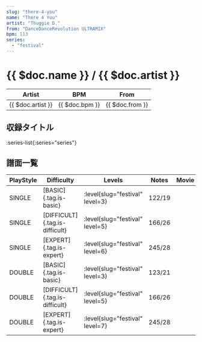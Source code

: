 ```yaml
---
slug: "there-4-you"
name: "There 4 You"
artist: "Thuggie D."
from: "DanceDanceRevolution ULTRAMIX"
bpm: 113
series:
  - "festival"
---
```


# {{ $doc.name }} / {{ $doc.artist }}

|Artist|BPM|From|
|------|---|----|
|{{ $doc.artist }}|{{ $doc.bpm }}|{{ $doc.from }}|

## 収録タイトル

:series-list{:series="series"}

## 譜面一覧

|PlayStyle|Difficulty|Levels|Notes|Movie|
|---------|----------|------|-----|-----|
|SINGLE|[BASIC]{.tag.is-basic}|<div class="field is-grouped is-grouped-multiline">:level{slug="festival" level=3}</div>|122/19||
|SINGLE|[DIFFICULT]{.tag.is-difficult}|<div class="field is-grouped is-grouped-multiline">:level{slug="festival" level=5}</div>|166/26||
|SINGLE|[EXPERT]{.tag.is-expert}|<div class="field is-grouped is-grouped-multiline">:level{slug="festival" level=6}</div>|245/28||
|DOUBLE|[BASIC]{.tag.is-basic}|<div class="field is-grouped is-grouped-multiline">:level{slug="festival" level=3}</div>|123/21||
|DOUBLE|[DIFFICULT]{.tag.is-difficult}|<div class="field is-grouped is-grouped-multiline">:level{slug="festival" level=5}</div>|166/26||
|DOUBLE|[EXPERT]{.tag.is-expert}|<div class="field is-grouped is-grouped-multiline">:level{slug="festival" level=7}</div>|245/28||
